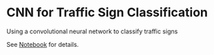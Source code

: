 # CNN for Traffic Sign Classification
Using a convolutional neural network to classify traffic signs

See [Notebook](traffic_sign_classifier.ipynb) for details.
